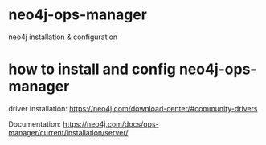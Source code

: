 # neo4j-ops-manager
neo4j installation &amp; configuration



# how to install and config neo4j-ops-manager 


driver installation: 
https://neo4j.com/download-center/#community-drivers


Documentation: 
https://neo4j.com/docs/ops-manager/current/installation/server/


